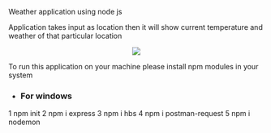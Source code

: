 Weather application using node js

Application takes input as location then it will show current temperature and weather of that particular location

 <div align="center">
    <img src="node_webapp/blob/master/public/img/Screenshot%20(84).png">
 </div> 
 
 To run this application  on your machine please install npm modules in your system 
 
 * ### For windows
 1 npm init 
 2 npm i express
 3 npm i hbs
 4 npm i postman-request
 5 npm i nodemon

 
